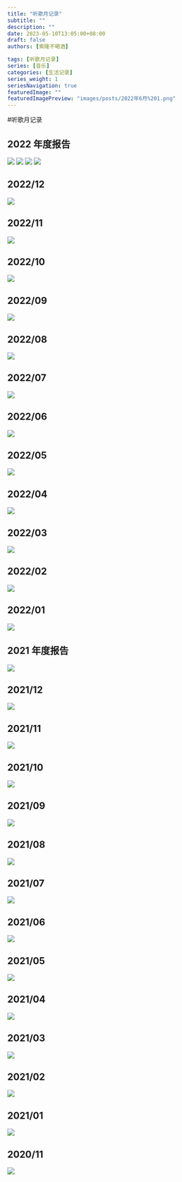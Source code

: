 ```yaml
---
title: "听歌月记录"
subtitle: ""
description: ""
date: 2023-05-10T13:05:00+08:00
draft: false
authors: [索隆不喝酒]

tags: [听歌月记录]
series: [音乐]
categories: [生活记录]
series_weight: 1
seriesNavigation: true
featuredImage: ""
featuredImagePreview: "images/posts/2022年6月%201.png"
---
```

<!--more-->
#听歌月记录 

## 2022 年度报告
![](images/posts/2022a.png)
![](images/posts/2022b.png)
![](images/posts/2022c.png)
![](images/posts/2022d.png)


## 2022/12
![](images/posts/202212.jpg)

## 2022/11
![](images/posts/202211.jpg)

## 2022/10
![](images/posts/202210.jpg)

## 2022/09
![](images/posts/202209.jpg)

## 2022/08
![](images/posts/202208.jpg)

## 2022/07
![](images/posts/202207.jpg)

## 2022/06
![](images/posts/2022年6月%201.png)

## 2022/05
![](images/posts/2022年5月.png)

## 2022/04
![](images/posts/2022年4月.png)

## 2022/03
![](images/posts/2022年3月.jpg)

## 2022/02
![](images/posts/2022年2月.jpg)

## 2022/01
![](images/posts/2022年1月.jpg)

## 2021 年度报告
![](images/posts/2021年年度.jpg)

## 2021/12
![](images/posts/2021年12月.jpg)

## 2021/11
![](images/posts/2021年11月.jpg)

## 2021/10
![](images/posts/2021年10月.jpg)

## 2021/09
![](images/posts/2021年9月.jpg)

## 2021/08
![](images/posts/2021年8月.jpg)

## 2021/07
![](images/posts/2021年7月.jpg)

## 2021/06
![](images/posts/2021年6月.jpg)

## 2021/05
![](images/posts/2021年5月.jpg)

## 2021/04
![](images/posts/2021年4月.jpg)

## 2021/03
![](images/posts/2021年3月.jpg)

## 2021/02
![](images/posts/2021年2月.jpg)

## 2021/01
![](images/posts/2021年1月.jpg)

## 2020/11
![](images/posts/2020年11月.jpg)
